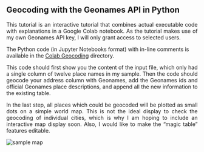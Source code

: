 <h2>Geocoding with the Geonames API in Python</h2>

<p align="justify">This tutorial is an interactive tutorial that combines actual executable code with explanations in a Google Colab notebook. As the tutorial makes use of my own Geonames API key,
I will only grant access to selected users.</p>

The Python code (in Jupyter Notebooks format) with in-line comments is available in the <a href="https://github.com/MonikaBarget/GeoHumTutorials/blob/master/Colab_Geocoding/Geocode_Plot_Geonames.ipynb">Colab Geocoding</a> directory.

<p align="justify">This code should first show you the content of the input file, which only had a single column of twelve place names in my sample.
Then the code should geocode your address column with Geonames, add the Geonames ids and official Geonames place descriptions,
and append all the new information to the existing table.</p>

<p align="justify">In the last step, all places which could be geocoded will be plotted as small dots on a simple world map. This is not the ideal display to check the geocoding
of individual cities, which is why I am hoping to include an interactive map display soon. Also, I would like to make the “magic table” features editable. </p>

<img alt="sample map" src="GeoHumTutorials/Colab_Geocoding/TestMap.png">
